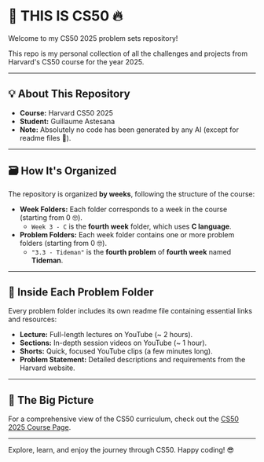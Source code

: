 # 🏰 THIS IS CS50 🔥

Welcome to my CS50 2025 problem sets repository!

This repo is my personal collection of all the challenges and projects from Harvard's CS50 course for the year 2025.

---

## 💡 About This Repository

- **Course:** Harvard CS50 2025
- **Student:** Guillaume Astesana
- **Note:** Absolutely no code has been generated by any AI (except for readme files 🤖).

---

## 🗃 How It's Organized

The repository is organized **by weeks**, following the structure of the course:

- **Week Folders:** Each folder corresponds to a week in the course (starting from 0 🤓).
    - `Week 3 - C` is the **fourth week** folder, which uses **C language**.
- **Problem Folders:** Each week folder contains one or more problem folders (starting from 0 🤓).
    - `"3.3 - Tideman"` is the **fourth problem** of **fourth week** named **Tideman**.

---

## 📂 Inside Each Problem Folder

Every problem folder includes its own readme file containing essential links and resources:
- **Lecture:** Full-length lectures on YouTube (~ 2 hours).
- **Sections:** In-depth session videos on YouTube (~ 1 hour).
- **Shorts:** Quick, focused YouTube clips (a few minutes long).
- **Problem Statement:** Detailed descriptions and requirements from the Harvard website.

---

## 🔭 The Big Picture

For a comprehensive view of the CS50 curriculum, check out the [CS50 2025 Course Page](https://cs50.harvard.edu/x/2025/).

---

Explore, learn, and enjoy the journey through CS50. Happy coding! 😎
